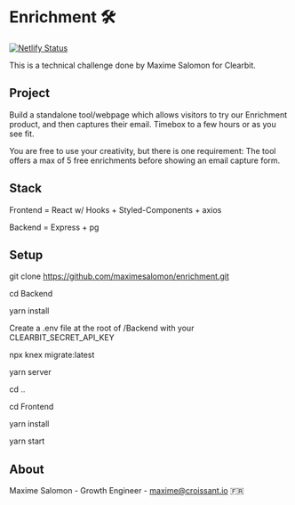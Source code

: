 # Enrichment 🛠

[![Netlify Status](https://api.netlify.com/api/v1/badges/af8560e9-4f5e-4584-bb6e-fa8494ce8fb6/deploy-status)](https://app.netlify.com/sites/enrichment/deploys)

This is a technical challenge done by Maxime Salomon for Clearbit.

## Project

Build a standalone tool/webpage which allows visitors to try our Enrichment product, and then captures their email. Timebox to a few hours or as you see fit.

You are free to use your creativity, but there is one requirement: The tool offers a max of 5 free enrichments before showing an email capture form.

## Stack

Frontend = React w/ Hooks + Styled-Components + axios

Backend = Express + pg

## Setup

git clone https://github.com/maximesalomon/enrichment.git

cd Backend

yarn install

Create a .env file at the root of /Backend with your CLEARBIT_SECRET_API_KEY

npx knex migrate:latest

yarn server

cd ..

cd Frontend

yarn install

yarn start

## About
Maxime Salomon - Growth Engineer - maxime@croissant.io 🇫🇷